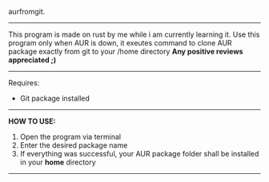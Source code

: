 aurfromgit.
****
This program is made on rust by me while i am currently learning it.
Use this program only when AUR is down, it exeutes command to clone AUR package exactly from git to your /home directory
**Any positive reviews appreciated ;)**

****

Requires:
 * Git package installed

****

**HOW TO USE:**

  1. Open the program via terminal
  2. Enter the desired package name
  3. If everything was successful, your AUR package folder shall be installed in your **home** directory

****

